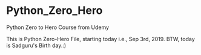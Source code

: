 # Python_Zero_Hero
Python Zero to Hero Course from Udemy

This is Python Zero-Hero File, starting today i.e., Sep 3rd, 2019. BTW, today is Sadguru's Birth day.:)
